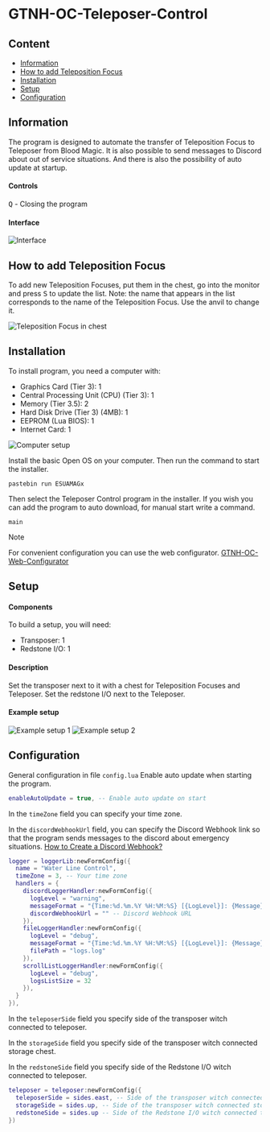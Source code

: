 # GTNH-OC-Teleposer-Control

## Content

- [Information](#information)
- [How to add Teleposition Focus](#how-to-add-teleposition-focus)
- [Installation](#installation)
- [Setup](#setup)
- [Configuration](#configuration)

<a id="information"></a>

## Information

The program is designed to automate the transfer of Teleposition Focus to Teleposer from Blood Magic.
It is also possible to send messages to Discord about out of service situations.
And there is also the possibility of auto update at startup.

#### Controls

<kbd>Q</kbd> - Closing the program

#### Interface

![Interface](/docs/interface.png)

<a id="how-to-add-teleposition-focus"></a>

## How to add Teleposition Focus

To add new Teleposition Focuses, put them in the chest, 
go into the monitor and press <kbd>S</kbd> 
to update the list. Note: the name that appears in the 
list corresponds to the name of the Teleposition Focus. Use the anvil to change it.

![Teleposition Focus in chest](/docs/chest.png)

<a id="installation"></a>

## Installation

To install program, you need a computer with:
- Graphics Card (Tier 3): 1
- Central Processing Unit (CPU) (Tier 3): 1
- Memory (Tier 3.5): 2
- Hard Disk Drive (Tier 3) (4MB): 1
- EEPROM (Lua BIOS): 1
- Internet Card: 1

![Computer setup](/docs/computer.png)

Install the basic Open OS on your computer.
Then run the command to start the installer.

```shell
pastebin run ESUAMAGx
``` 

Then select the Teleposer Control program in the installer.
If you wish you can add the program to auto download, for manual start write a command.

```shell
main
```

> [!NOTE]  
> For convenient configuration you can use the web configurator.
> [GTNH-OC-Web-Configurator](https://navatusein.github.io/GTNH-OC-Web-Configurator/#/configurator?url=https%3A%2F%2Fraw.githubusercontent.com%2FNavatusein%2FGTNH-OC-Teleposer-Control%2Frefs%2Fheads%2Fmain%2Fconfig-descriptor.yml)

<a id="setup"></a>

## Setup

#### Components

To build a setup, you will need:
- Transposer: 1
- Redstone I/O: 1

#### Description

Set the transposer next to it with a chest for Teleposition Focuses and Teleposer. 
Set the redstone I/O next to the Teleposer.

#### Example setup

![Example setup 1](/docs/setup-1.png)
![Example setup 2](/docs/setup-2.png)

<a id="configuration"></a>

## Configuration

General configuration in file `config.lua`
Enable auto update when starting the program.

```lua
enableAutoUpdate = true, -- Enable auto update on start
```

In the `timeZone` field you can specify your time zone.

In the `discordWebhookUrl` field, you can specify the Discord Webhook link so that the program sends messages to the discord about emergency situations.
[How to Create a Discord Webhook?](https://www.svix.com/resources/guides/how-to-make-webhook-discord/)

```lua
logger = loggerLib:newFormConfig({
  name = "Water Line Control",
  timeZone = 3, -- Your time zone
  handlers = {
    discordLoggerHandler:newFormConfig({
      logLevel = "warning",
      messageFormat = "{Time:%d.%m.%Y %H:%M:%S} [{LogLevel}]: {Message}",
      discordWebhookUrl = "" -- Discord Webhook URL
    }),
    fileLoggerHandler:newFormConfig({
      logLevel = "debug",
      messageFormat = "{Time:%d.%m.%Y %H:%M:%S} [{LogLevel}]: {Message}",
      filePath = "logs.log"
    }),
    scrollListLoggerHandler:newFormConfig({
      logLevel = "debug",
      logsListSize = 32
    }),
  }
}),
```

In the `teleposerSide` field you specify side of the transposer witch connected to teleposer.

In the `storageSide` field you specify side of the transposer witch connected storage chest.

In the `redstoneSide` field you specify side of the Redstone I/O witch connected to teleposer.

```lua
teleposer = teleposer:newFormConfig({
  teleposerSide = sides.east, -- Side of the transposer witch connected to teleposer
  storageSide = sides.up, -- Side of the transposer witch connected storage chest
  redstoneSide = sides.up -- Side of the Redstone I/O witch connected to teleposer
})
```